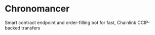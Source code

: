 # Chronomancer
Smart contract endpoint and order-filling bot for fast, Chainlink CCIP-backed transfers
